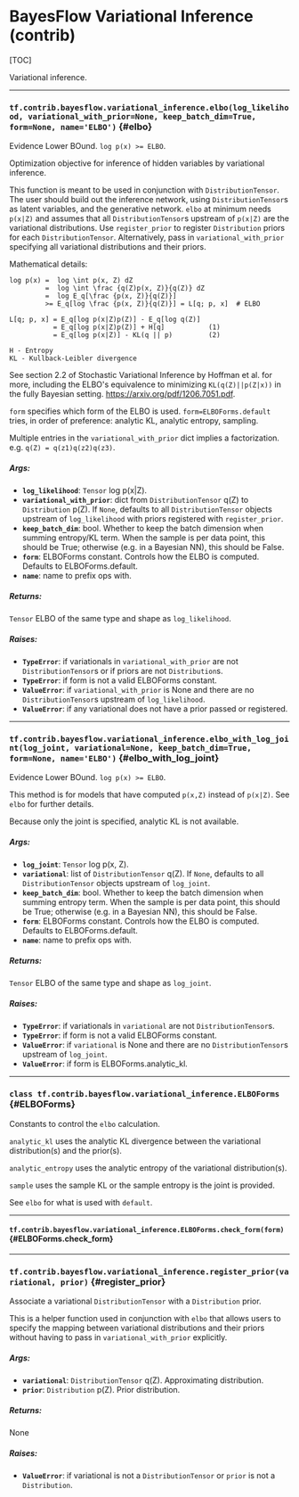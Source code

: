 <!-- This file is machine generated: DO NOT EDIT! -->

# BayesFlow Variational Inference (contrib)
[TOC]

Variational inference.

- - -

### `tf.contrib.bayesflow.variational_inference.elbo(log_likelihood, variational_with_prior=None, keep_batch_dim=True, form=None, name='ELBO')` {#elbo}

Evidence Lower BOund. `log p(x) >= ELBO`.

Optimization objective for inference of hidden variables by variational
inference.

This function is meant to be used in conjunction with `DistributionTensor`.
The user should build out the inference network, using `DistributionTensor`s
as latent variables, and the generative network. `elbo` at minimum needs
`p(x|Z)` and assumes that all `DistributionTensor`s upstream of `p(x|Z)` are
the variational distributions. Use `register_prior` to register `Distribution`
priors for each `DistributionTensor`. Alternatively, pass in
`variational_with_prior` specifying all variational distributions and their
priors.

Mathematical details:

```
log p(x) =  log \int p(x, Z) dZ
         =  log \int \frac {q(Z)p(x, Z)}{q(Z)} dZ
         =  log E_q[\frac {p(x, Z)}{q(Z)}]
         >= E_q[log \frac {p(x, Z)}{q(Z)}] = L[q; p, x]  # ELBO

L[q; p, x] = E_q[log p(x|Z)p(Z)] - E_q[log q(Z)]
           = E_q[log p(x|Z)p(Z)] + H[q]           (1)
           = E_q[log p(x|Z)] - KL(q || p)         (2)

H - Entropy
KL - Kullback-Leibler divergence
```

See section 2.2 of Stochastic Variational Inference by Hoffman et al. for
more, including the ELBO's equivalence to minimizing `KL(q(Z)||p(Z|x))`
in the fully Bayesian setting. https://arxiv.org/pdf/1206.7051.pdf.

`form` specifies which form of the ELBO is used. `form=ELBOForms.default`
tries, in order of preference: analytic KL, analytic entropy, sampling.

Multiple entries in the `variational_with_prior` dict implies a factorization.
e.g. `q(Z) = q(z1)q(z2)q(z3)`.

##### Args:


*  <b>`log_likelihood`</b>: `Tensor` log p(x|Z).
*  <b>`variational_with_prior`</b>: dict from `DistributionTensor` q(Z) to
    `Distribution` p(Z). If `None`, defaults to all `DistributionTensor`
    objects upstream of `log_likelihood` with priors registered with
    `register_prior`.
*  <b>`keep_batch_dim`</b>: bool. Whether to keep the batch dimension when summing
    entropy/KL term. When the sample is per data point, this should be True;
    otherwise (e.g. in a Bayesian NN), this should be False.
*  <b>`form`</b>: ELBOForms constant. Controls how the ELBO is computed. Defaults to
    ELBOForms.default.
*  <b>`name`</b>: name to prefix ops with.

##### Returns:

  `Tensor` ELBO of the same type and shape as `log_likelihood`.

##### Raises:


*  <b>`TypeError`</b>: if variationals in `variational_with_prior` are not
    `DistributionTensor`s or if priors are not `Distribution`s.
*  <b>`TypeError`</b>: if form is not a valid ELBOForms constant.
*  <b>`ValueError`</b>: if `variational_with_prior` is None and there are no
    `DistributionTensor`s upstream of `log_likelihood`.
*  <b>`ValueError`</b>: if any variational does not have a prior passed or registered.


- - -

### `tf.contrib.bayesflow.variational_inference.elbo_with_log_joint(log_joint, variational=None, keep_batch_dim=True, form=None, name='ELBO')` {#elbo_with_log_joint}

Evidence Lower BOund. `log p(x) >= ELBO`.

This method is for models that have computed `p(x,Z)` instead of `p(x|Z)`.
See `elbo` for further details.

Because only the joint is specified, analytic KL is not available.

##### Args:


*  <b>`log_joint`</b>: `Tensor` log p(x, Z).
*  <b>`variational`</b>: list of `DistributionTensor` q(Z). If `None`, defaults to all
    `DistributionTensor` objects upstream of `log_joint`.
*  <b>`keep_batch_dim`</b>: bool. Whether to keep the batch dimension when summing
    entropy term. When the sample is per data point, this should be True;
    otherwise (e.g. in a Bayesian NN), this should be False.
*  <b>`form`</b>: ELBOForms constant. Controls how the ELBO is computed. Defaults to
    ELBOForms.default.
*  <b>`name`</b>: name to prefix ops with.

##### Returns:

  `Tensor` ELBO of the same type and shape as `log_joint`.

##### Raises:


*  <b>`TypeError`</b>: if variationals in `variational` are not `DistributionTensor`s.
*  <b>`TypeError`</b>: if form is not a valid ELBOForms constant.
*  <b>`ValueError`</b>: if `variational` is None and there are no `DistributionTensor`s
    upstream of `log_joint`.
*  <b>`ValueError`</b>: if form is ELBOForms.analytic_kl.


- - -

### `class tf.contrib.bayesflow.variational_inference.ELBOForms` {#ELBOForms}

Constants to control the `elbo` calculation.

`analytic_kl` uses the analytic KL divergence between the
variational distribution(s) and the prior(s).

`analytic_entropy` uses the analytic entropy of the variational
distribution(s).

`sample` uses the sample KL or the sample entropy is the joint is provided.

See `elbo` for what is used with `default`.
- - -

#### `tf.contrib.bayesflow.variational_inference.ELBOForms.check_form(form)` {#ELBOForms.check_form}





- - -

### `tf.contrib.bayesflow.variational_inference.register_prior(variational, prior)` {#register_prior}

Associate a variational `DistributionTensor` with a `Distribution` prior.

This is a helper function used in conjunction with `elbo` that allows users
to specify the mapping between variational distributions and their priors
without having to pass in `variational_with_prior` explicitly.

##### Args:


*  <b>`variational`</b>: `DistributionTensor` q(Z). Approximating distribution.
*  <b>`prior`</b>: `Distribution` p(Z). Prior distribution.

##### Returns:

  None

##### Raises:


*  <b>`ValueError`</b>: if variational is not a `DistributionTensor` or `prior` is not
    a `Distribution`.


